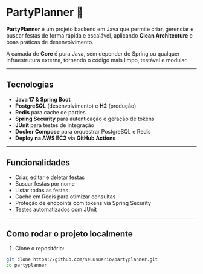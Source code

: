 # PartyPlanner 🎉

**PartyPlanner** é um projeto backend em Java que permite criar, gerenciar e buscar festas de forma rápida e escalável, aplicando **Clean Architecture** e boas práticas de desenvolvimento.  

A camada de **Core** é pura Java, sem depender de Spring ou qualquer infraestrutura externa, tornando o código mais limpo, testável e modular.  

---

## Tecnologias

- **Java 17 & Spring Boot**  
- **PostgreSQL** (desenvolvimento) e **H2** (produção)  
- **Redis** para cache de parties  
- **Spring Security** para autenticação e geração de tokens  
- **JUnit** para testes de integração  
- **Docker Compose** para orquestrar PostgreSQL e Redis  
- **Deploy na AWS EC2** via **GitHub Actions**

---

## Funcionalidades

- Criar, editar e deletar festas  
- Buscar festas por nome  
- Listar todas as festas  
- Cache em Redis para otimizar consultas  
- Proteção de endpoints com tokens via Spring Security  
- Testes automatizados com JUnit  

---

## Como rodar o projeto localmente

1. Clone o repositório:

```bash
git clone https://github.com/seuusuario/partyplanner.git
cd partyplanner
